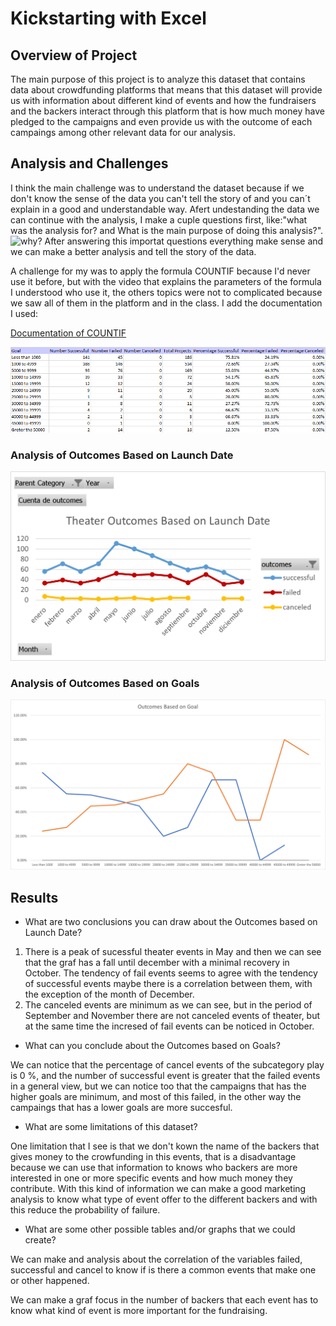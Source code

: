 # Kickstarting with Excel

## Overview of Project

The main purpose of this project is to analyze this dataset that contains data about crowdfunding platforms that means that this dataset will provide us with information about different kind of events and how the fundraisers and the backers interact through this platform that is how much money have pledged to the campaigns and even provide us with the outcome of each campaings among other relevant data for our analysis.

## Analysis and Challenges

I think the main challenge was to understand the dataset because if we don't know the sense of the data you can't tell the story of and you can´t explain in a good and understandable way.
Afert undestanding the data we can continue with the analysis, I make a cuple questions first, like:"what was the analysis for? and What is the main purpose of doing this analysis?".
![why?](https://pi.tedcdn.com/r/talkstar-assets.s3.amazonaws.com/production/playlists/playlist_301/why_we_do_what_we_do_1200x627.jpg?quality=89&w=1200)
After answering this importat questions everything make sense and we can make a better analysis and tell the story of the data.

A challenge for my was to apply the formula COUNTIF because I'd never use it before, but with the video that explains the parameters of the formula I understood who use it, the others topics were not to complicated because we saw all of them in the platform and in the class.
I add the documentation I used:

[Documentation of COUNTIF](https://support.microsoft.com/en-us/office/countif-function-e0de10c6-f885-4e71-abb4-1f464816df34)

![TablaOutcome](TablaOutcomesGoals.png)


### Analysis of Outcomes Based on Launch Date

![Outcomes Graf](Theater_Outcomes_vs_Launch.png)


### Analysis of Outcomes Based on Goals
![Theater Graf](https://github.com/alesandelmoral/kickstarter-analysis/blob/main/Outcomes_vs_Goals.png)


## Results

- What are two conclusions you can draw about the Outcomes based on Launch Date?

1. There is a peak of sucessful theater events in May and then we can see that the graf has a fall until december with a minimal recovery in October. The tendency of fail events seems to agree with the tendency of successful events maybe there is a correlation between them, with the exception of the month of December.
2. The canceled events are minimum as we can see, but in the period of September and November there are not canceled events of theater, but at the same time the incresed of fail events can be noticed in October.

- What can you conclude about the Outcomes based on Goals?

We can notice that the percentage of cancel events of the subcategory play is 0 %, and the number of successful event is greater that the failed events in a general view, but we can notice too that the campaigns that has the higher goals are minimum, and most of this failed, in the other way the campaings that has a lower goals are more succesful.

- What are some limitations of this dataset?

One limitation that I see is that we don't kown the name of the backers that gives money to the crowfunding in this events, that is a disadvantage because we can use that information to knows who backers are more interested in one or more specific events and how much money they contribute. With this kind of information we can make a good marketing analysis to know what type of event offer to the different backers and with this reduce the probability of failure.

- What are some other possible tables and/or graphs that we could create?

We can make and analysis about the correlation of the variables failed, successful and cancel to know if is there a common events that make one or other happened.

We can make a graf focus in the number of backers that each event has to know what kind of event is more important for the fundraising.
